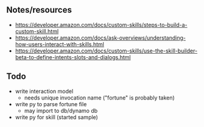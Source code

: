 ## Notes/resources
- https://developer.amazon.com/docs/custom-skills/steps-to-build-a-custom-skill.html
- https://developer.amazon.com/docs/ask-overviews/understanding-how-users-interact-with-skills.html
- https://developer.amazon.com/docs/custom-skills/use-the-skill-builder-beta-to-define-intents-slots-and-dialogs.html

## Todo
- write interaction model
  - needs unique invocation name ("fortune" is probably taken)
- write py to parse fortune file
  - may import to db/dynamo db
- write py for skill (started sample)
